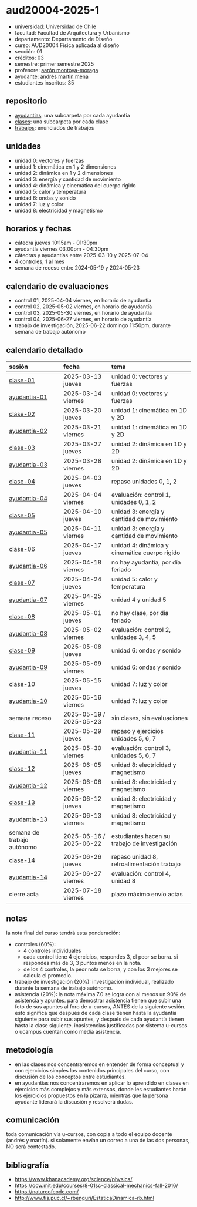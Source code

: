 # aud20004-2025-1

- universidad: Universidad de Chile
- facultad: Facultad de Arquitectura y Urbanismo
- departamento: Departamento de Diseño
- curso: AUD20004 Física aplicada al diseño
- sección: 01
- créditos: 03
- semestre: primer semestre 2025
- profesore: [aarón montoya-moraga](https://github.com/montoyamoraga)
- ayudante: [andrés martin mena](https://github.com/AndresMartinM)
- estudiantes inscritos: 35

## repositorio

- [ayudantias](./ayudantias/): una subcarpeta por cada ayudantía
- [clases](./clases/): una subcarpeta por cada clase
- [trabajos](./trabajos/): enunciados de trabajos

## unidades

- unidad 0: vectores y fuerzas
- unidad 1: cinemática en 1 y 2 dimensiones
- unidad 2: dinámica en 1 y 2 dimensiones
- unidad 3: energía y cantidad de movimiento
- unidad 4: dinámica y cinemática del cuerpo rígido
- unidad 5: calor y temperatura
- unidad 6: ondas y sonido
- unidad 7: luz y color
- unidad 8: electricidad y magnetismo

## horarios y fechas

- cátedra jueves 10:15am - 01:30pm
- ayudantía viernes 03:00pm - 04:30pm
- cátedras y ayudantías entre 2025-03-10 y 2025-07-04
- 4 controles, 1 al mes
- semana de receso entre 2024-05-19 y 2024-05-23

## calendario de evaluaciones

- control 01, 2025-04-04 viernes, en horario de ayudantía
- control 02, 2025-05-02 viernes, en horario de ayudantía
- control 03, 2025-05-30 viernes, en horario de ayudantía
- control 04, 2025-06-27 viernes, en horario de ayudantía
- trabajo de investigación, 2025-06-22 domingo 11:50pm, durante semana de trabajo autónomo

## calendario detallado

| sesión                                   | fecha                   | tema                                          |
| :--------------------------------------- | :---------------------- | :-------------------------------------------- |
| [clase-01](clases/clase-01/)             | 2025-03-13 jueves       | unidad 0: vectores y fuerzas                  |
| [ayudantia-01](ayudantias/ayudantia-01/) | 2025-03-14 viernes      | unidad 0: vectores y fuerzas                  |
| [clase-02](clases/clase-02/)             | 2025-03-20 jueves       | unidad 1: cinemática en 1D y 2D               |
| [ayudantia-02](ayudantias/ayudantia-02/) | 2025-03-21 viernes      | unidad 1: cinemática en 1D y 2D               |
| [clase-03](clases/clase-03/)             | 2025-03-27 jueves       | unidad 2: dinámica en 1D y 2D                 |
| [ayudantia-03](ayudantias/ayudantia-03/) | 2025-03-28 viernes      | unidad 2: dinámica en 1D y 2D                 |
| [clase-04](clases/clase-04/)             | 2025-04-03 jueves       | repaso unidades 0, 1, 2                       |
| [ayudantia-04](ayudantias/ayudantia-04/) | 2025-04-04 viernes      | evaluación: control 1, unidades 0, 1, 2       |
| [clase-05](clases/clase-05/)             | 2025-04-10 jueves       | unidad 3: energía y cantidad de movimiento    |
| [ayudantia-05](ayudantias/ayudantia-05/) | 2025-04-11 viernes      | unidad 3: energía y cantidad de movimiento    |
| [clase-06](clases/clase-06/)             | 2025-04-17 jueves       | unidad 4: dinámica y cinemática cuerpo rígido |
| [ayudantia-06](ayudantias/ayudantia-06/) | 2025-04-18 viernes      | no hay ayudantía, por día feriado             |
| [clase-07](clases/clase-07/)             | 2025-04-24 jueves       | unidad 5: calor y temperatura                 |
| [ayudantia-07](ayudantias/ayudantia-07/) | 2025-04-25 viernes      | unidad 4 y unidad 5                           |
| [clase-08](clases/clase-08/)             | 2025-05-01 jueves       | no hay clase, por día feriado                 |
| [ayudantia-08](ayudantias/ayudantia-08/) | 2025-05-02 viernes      | evaluación: control 2, unidades 3, 4, 5       |
| [clase-09](clases/clase-09/)             | 2025-05-08 jueves       | unidad 6: ondas y sonido                      |
| [ayudantia-09](ayudantias/ayudantia-09/) | 2025-05-09 viernes      | unidad 6: ondas y sonido                      |
| [clase-10](clases/clase-10/)             | 2025-05-15 jueves       | unidad 7: luz y color                         |
| [ayudantia-10](ayudantias/ayudantia-10/) | 2025-05-16 viernes      | unidad 7: luz y color                         |
| semana receso                            | 2025-05-19 / 2025-05-23 | sin clases, sin evaluaciones                  |
| [clase-11](clases/clase-11/)             | 2025-05-29 jueves       | repaso y ejercicios unidades 5, 6, 7          |
| [ayudantia-11](ayudantias/ayudantia-11/) | 2025-05-30 viernes      | evaluación: control 3, unidades 5, 6, 7       |
| [clase-12](clases/clase-12/)             | 2025-06-05 jueves       | unidad 8: electricidad y magnetismo           |
| [ayudantia-12](ayudantias/ayudantia-12/) | 2025-06-06 viernes      | unidad 8: electricidad y magnetismo           |
| [clase-13](clases/clase-13/)             | 2025-06-12 jueves       | unidad 8: electricidad y magnetismo           |
| [ayudantia-13](ayudantias/ayudantia-13/) | 2025-06-13 viernes      | unidad 8: electricidad y magnetismo           |
| semana de trabajo autónomo               | 2025-06-16 / 2025-06-22 | estudiantes hacen su trabajo de investigación |
| [clase-14](clases/clase-13/)             | 2025-06-26 jueves       | repaso unidad 8, retroalimentación trabajo    |
| [ayudantia-14](ayudantias/ayudantia-13/) | 2025-06-27 viernes      | evaluación: control 4, unidad 8               |
| cierre acta                              | 2025-07-18 viernes      | plazo máximo envío actas                      |

## notas

la nota final del curso tendrá esta ponderación:

- controles (60%):
  - 4 controles individuales
  - cada control tiene 4 ejercicios, respondes 3, el peor se borra. si respondes más de 3, 3 puntos menos en la nota.
  - de los 4 controles, la peor nota se borra, y con los 3 mejores se calcula el promedio.
- trabajo de investigación (20%): investigación individual, realizado durante la semana de trabajo autónomo.
- asistencia (20%): la nota máxima 7.0 se logra con al menos un 90% de asistencia y apuntes. para demostrar asistencia tienen que subir una foto de sus apuntes al foro de u-cursos, ANTES de la siguiente sesión. esto significa que después de cada clase tienen hasta la ayudantía siguiente para subir sus apuntes, y después de cada ayudantía tienen hasta la clase siguiente. inasistencias justificadas por sistema u-cursos o ucampus cuentan como media asistencia.

## metodología

- en las clases nos concentraremos en entender de forma conceptual y con ejercicios simples los contenidos principales del curso, con discusión de los conceptos entre estudiantes.
- en ayudantías nos concentraremos en aplicar lo aprendido en clases en ejercicios más complejos y más extensos, donde les estudiantes harán los ejercicios propuestos en la pizarra, mientras que la persona ayudante liderará la discusión y resolverá dudas.

## comunicación

toda comunicación vía u-cursos, con copia a todo el equipo docente (andrés y martín). si solamente envían un correo a una de las dos personas, NO será contestado.

## bibliografía

- <https://www.khanacademy.org/science/physics/>
- <https://ocw.mit.edu/courses/8-01sc-classical-mechanics-fall-2016/>
- <https://natureofcode.com/>
- <http://www.fis.puc.cl/~rbenguri/EstaticaDinamica-rb.html>
